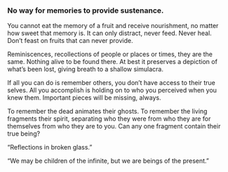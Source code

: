 ### No way for memories to provide sustenance.

You cannot eat the memory of a fruit and receive nourishment, no matter how sweet that memory is. It can only distract, never feed. Never heal. Don’t feast on fruits that can never provide. 

Reminiscences, recollections of people or places or times, they are the same. Nothing alive to be found there. At best it preserves a depiction of what’s been lost, giving breath to a shallow simulacra.

If all you can do is remember others, you don’t have access to their true selves. All you accomplish is holding on to who you perceived when you knew them. Important pieces will be missing, always.

To remember the dead animates their ghosts. To remember the living fragments their spirit, separating who they were from who they are for themselves from who they are to you. Can any one fragment contain their true being?

“Reflections in broken glass.”

“We may be children of the infinite, but we are beings of the present.”
